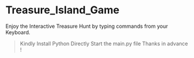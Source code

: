 # Treasure_Island_Game
Enjoy the Interactive Treasure Hunt by typing commands from your Keyboard.

> Kindly Install Python
> Directly Start the main.py file
> Thanks in advance !
